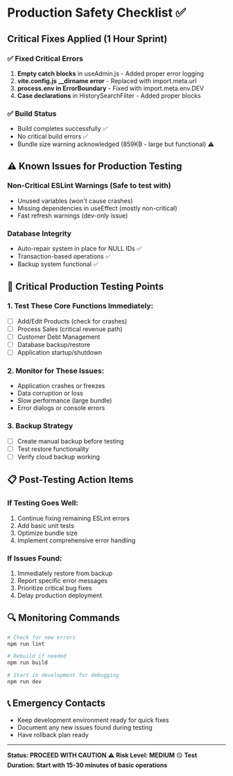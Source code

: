 # Production Safety Checklist ✅

## Critical Fixes Applied (1 Hour Sprint)

### ✅ **Fixed Critical Errors**
1. **Empty catch blocks** in useAdmin.js - Added proper error logging
2. **vite.config.js __dirname error** - Replaced with import.meta.url 
3. **process.env in ErrorBoundary** - Fixed with import.meta.env.DEV
4. **Case declarations** in HistorySearchFilter - Added proper blocks

### ✅ **Build Status**
- Build completes successfully ✅
- No critical build errors ✅
- Bundle size warning acknowledged (859KB - large but functional) ⚠️

## ⚠️ **Known Issues for Production Testing**

### Non-Critical ESLint Warnings (Safe to test with)
- Unused variables (won't cause crashes)
- Missing dependencies in useEffect (mostly non-critical)
- Fast refresh warnings (dev-only issue)

### Database Integrity
- Auto-repair system in place for NULL IDs ✅
- Transaction-based operations ✅
- Backup system functional ✅

## 🚨 **Critical Production Testing Points**

### 1. **Test These Core Functions Immediately:**
- [ ] Add/Edit Products (check for crashes)
- [ ] Process Sales (critical revenue path)
- [ ] Customer Debt Management
- [ ] Database backup/restore
- [ ] Application startup/shutdown

### 2. **Monitor for These Issues:**
- Application crashes or freezes
- Data corruption or loss
- Slow performance (large bundle)
- Error dialogs or console errors

### 3. **Backup Strategy**
- [ ] Create manual backup before testing
- [ ] Test restore functionality
- [ ] Verify cloud backup working

## 📋 **Post-Testing Action Items**

### If Testing Goes Well:
1. Continue fixing remaining ESLint errors
2. Add basic unit tests
3. Optimize bundle size
4. Implement comprehensive error handling

### If Issues Found:
1. Immediately restore from backup
2. Report specific error messages
3. Prioritize critical bug fixes
4. Delay production deployment

## 🔍 **Monitoring Commands**

```bash
# Check for new errors
npm run lint

# Rebuild if needed
npm run build

# Start in development for debugging
npm run dev
```

## 📞 **Emergency Contacts**
- Keep development environment ready for quick fixes
- Document any new issues found during testing
- Have rollback plan ready

---
**Status: PROCEED WITH CAUTION** ⚠️
**Risk Level: MEDIUM** 🟡
**Test Duration: Start with 15-30 minutes of basic operations**
